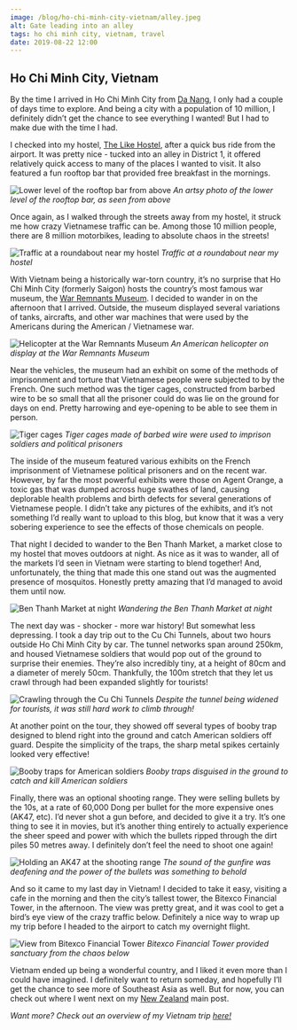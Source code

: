 ```yaml
---
image: /blog/ho-chi-minh-city-vietnam/alley.jpeg
alt: Gate leading into an alley
tags: ho chi minh city, vietnam, travel
date: 2019-08-22 12:00
---
```


## Ho Chi Minh City, Vietnam

By the time I arrived in Ho Chi Minh City from [Da Nang](/blog/da-nang-and-hoi-an-vietnam), I only had a couple of days time to explore. And being a city with a population of 10 million, I definitely didn’t get the chance to see everything I wanted! But I had to make due with the time I had.

I checked into my hostel, [The Like Hostel](https://www.tripadvisor.ca/Hotel_Review-g293925-d12569573-Reviews-Like_Hostel_Cafe-Ho_Chi_Minh_City.html?m=19905), after a quick bus ride from the airport. It was pretty nice - tucked into an alley in District 1, it offered relatively quick access to many of the places I wanted to visit. It also featured a fun rooftop bar that provided free breakfast in the mornings.<!--more-->

![Lower level of the rooftop bar from above](/blog/ho-chi-minh-city-vietnam/rooftop.jpeg)
*An artsy photo of the lower level of the rooftop bar, as seen from above*

Once again, as I walked through the streets away from my hostel, it struck me how crazy Vietnamese traffic can be. Among those 10 million people, there are 8 million motorbikes, leading to absolute chaos in the streets!

![Traffic at a roundabout near my hostel](/blog/ho-chi-minh-city-vietnam/traffic.jpeg)
*Traffic at a roundabout near my hostel*

With Vietnam being a historically war-torn country, it’s no surprise that Ho Chi Minh City (formerly Saigon) hosts the country’s most famous war museum, the [War Remnants Museum](http://warremnantsmuseum.com/). I decided to wander in on the afternoon that I arrived. Outside, the museum displayed several variations of tanks, aircrafts, and other war machines that were used by the Americans during the American / Vietnamese war.

![Helicopter at the War Remnants Museum](/blog/ho-chi-minh-city-vietnam/helicopter.jpeg)
*An American helicopter on display at the War Remnants Museum*

Near the vehicles, the museum had an exhibit on some of the methods of imprisonment and torture that Vietnamese people were subjected to by the French. One such method was the tiger cages, constructed from barbed wire to be so small that all the prisoner could do was lie on the ground for days on end. Pretty harrowing and eye-opening to be able to see them in person.

![Tiger cages](/blog/ho-chi-minh-city-vietnam/tiger-cages.jpeg)
*Tiger cages made of barbed wire were used to imprison soldiers and political prisoners*

The inside of the museum featured various exhibits on the French imprisonment of Vietnamese political prisoners and on the recent war. However, by far the most powerful exhibits were those on Agent Orange, a toxic gas that was dumped across huge swathes of land, causing deplorable health problems and birth defects for several generations of Vietnamese people. I didn’t take any pictures of the exhibits, and it’s not something I’d really want to upload to this blog, but know that it was a very sobering experience to see the effects of those chemicals on people.

That night I decided to wander to the Ben Thanh Market, a market close to my hostel that moves outdoors at night. As nice as it was to wander, all of the markets I’d seen in Vietnam were starting to blend together! And, unfortunately, the thing that made this one stand out was the augmented presence of mosquitos. Honestly pretty amazing that I’d managed to avoid them until now.

![Ben Thanh Market at night](/blog/ho-chi-minh-city-vietnam/market.jpeg)
*Wandering the Ben Thanh Market at night*

The next day was - shocker - more war history! But somewhat less depressing. I took a day trip out to the Cu Chi Tunnels, about two hours outside Ho Chi Minh City by car. The tunnel networks span around 250km, and housed Vietnamese soldiers that would pop out of the ground to surprise their enemies. They’re also incredibly tiny, at a height of 80cm and a diameter of merely 50cm. Thankfully, the 100m stretch that they let us crawl through had been expanded slightly for tourists!

![Crawling through the Cu Chi Tunnels](/blog/ho-chi-minh-city-vietnam/tunnel.jpeg)
*Despite the tunnel being widened for tourists, it was still hard work to climb through!*

At another point on the tour, they showed off several types of booby trap designed to blend right into the ground and catch American soldiers off guard. Despite the simplicity of the traps, the sharp metal spikes certainly looked very effective!

![Booby traps for American soldiers](/blog/ho-chi-minh-city-vietnam/traps.jpeg)
*Booby traps disguised in the ground to catch and kill American soldiers*

Finally, there was an optional shooting range. They were selling bullets by the 10s, at a rate of 60,000 Dong per bullet for the more expensive ones (AK47, etc). I’d never shot a gun before, and decided to give it a try. It’s one thing to see it in movies, but it’s another thing entirely to actually experience the sheer speed and power with which the bullets ripped through the dirt piles 50 metres away. I definitely don’t feel the need to shoot one again!

![Holding an AK47 at the shooting range](/blog/ho-chi-minh-city-vietnam/shooting-range.jpeg)
*The sound of the gunfire was deafening and the power of the bullets was something to behold*

And so it came to my last day in Vietnam! I decided to take it easy, visiting a cafe in the morning and then the city’s tallest tower, the Bitexco Financial Tower, in the afternoon. The view was pretty great, and it was cool to get a bird’s eye view of the crazy traffic below. Definitely a nice way to wrap up my trip before I headed to the airport to catch my overnight flight.

![View from Bitexco Financial Tower](/blog/ho-chi-minh-city-vietnam/tower.jpeg)
*Bitexco Financial Tower provided sanctuary from the chaos below*

Vietnam ended up being a wonderful country, and I liked it even more than I could have imagined. I definitely want to return someday, and hopefully I’ll get the chance to see more of Southeast Asia as well. But for now, you can check out where I went next on my [New Zealand](/post/new-zealand-100-pure-new-zealand) main post.

*Want more? Check out an overview of my Vietnam trip [here!](/post/vietnam-timeless-charm)*

